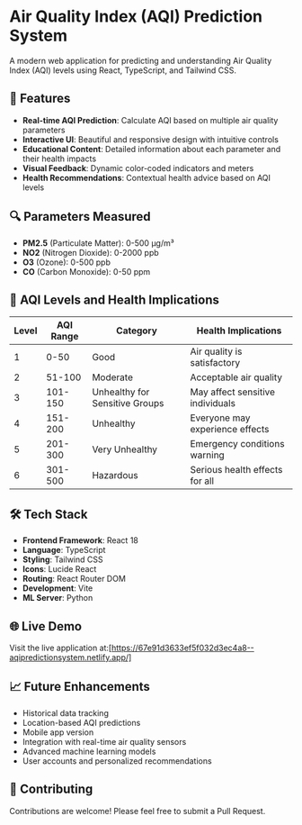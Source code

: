 # Air Quality Index (AQI) Prediction System

A modern web application for predicting and understanding Air Quality Index (AQI) levels using React, TypeScript, and Tailwind CSS.

## 🌟 Features

- **Real-time AQI Prediction**: Calculate AQI based on multiple air quality parameters
- **Interactive UI**: Beautiful and responsive design with intuitive controls
- **Educational Content**: Detailed information about each parameter and their health impacts
- **Visual Feedback**: Dynamic color-coded indicators and meters
- **Health Recommendations**: Contextual health advice based on AQI levels

## 🔍 Parameters Measured

- **PM2.5** (Particulate Matter): 0-500 μg/m³
- **NO2** (Nitrogen Dioxide): 0-2000 ppb
- **O3** (Ozone): 0-500 ppb
- **CO** (Carbon Monoxide): 0-50 ppm

## 🎯 AQI Levels and Health Implications

| Level | AQI Range | Category | Health Implications |
|-------|-----------|----------|-------------------|
| 1 | 0-50 | Good | Air quality is satisfactory |
| 2 | 51-100 | Moderate | Acceptable air quality |
| 3 | 101-150 | Unhealthy for Sensitive Groups | May affect sensitive individuals |
| 4 | 151-200 | Unhealthy | Everyone may experience effects |
| 5 | 201-300 | Very Unhealthy | Emergency conditions warning |
| 6 | 301-500 | Hazardous | Serious health effects for all |


## 🛠️ Tech Stack

- **Frontend Framework**: React 18
- **Language**: TypeScript
- **Styling**: Tailwind CSS
- **Icons**: Lucide React
- **Routing**: React Router DOM
- **Development**: Vite
- **ML Server**: Python

## 🌐 Live Demo

Visit the live application at:[https://67e91d3633ef5f032d3ec4a8--aqipredictionsystem.netlify.app/]

## 📈 Future Enhancements

- Historical data tracking
- Location-based AQI predictions
- Mobile app version
- Integration with real-time air quality sensors
- Advanced machine learning models
- User accounts and personalized recommendations

## 🤝 Contributing

Contributions are welcome! Please feel free to submit a Pull Request.
